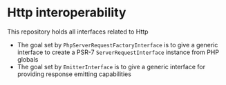 # Http interoperability

This repository holds all interfaces related to Http

- The goal set by `PhpServerRequestFactoryInterface` is to give a generic interface to create a PSR-7 `ServerRequestInterface` instance from PHP globals
- The goal set by `EmitterInterface` is to give a generic interface for providing response emitting capabilities